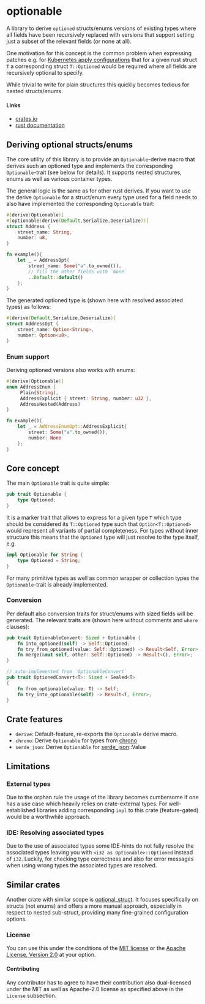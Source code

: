 # optionable
 
A library to derive `optioned` structs/enums versions of existing types where all fields have been recursively replaced
with versions that support setting just a subset of the relevant fields (or none at all).

One motivation for this concept is the common problem when expressing patches e.g. for [Kubernetes apply configurations](https://pkg.go.dev/k8s.io/client-go/applyconfigurations)
that for a given rust struct `T` a corresponding struct `T::Optioned` would be required where all fields are recursively optional
to specify.

While trivial to write for plain structures this quickly becomes tedious for nested structs/enums.

#### Links
- [crates.io](https://crates.io/crates/optionable)
- [rust documentation](https://docs.rs/optionable/)

## Deriving optional structs/enums

The core utility of this library is to provide an `Optionable`-derive macro that derives such an optioned type
and implements the corresponding `Optionable`-trait (see below for details).
It supports nested structures, enums as well as various container types.

The general logic is the same as for other rust derives. If you want to use the derive `Optionable` for a struct/enum
every type used for a field needs to also have implemented the corresponding `Optionable` trait:
```rust
#[derive(Optionable)]
#[optionable(derive(Default,Serialize,Deserialize))]
struct Address {
    street_name: String,
    number: u8,
}

fn example(){
    let _ = AddressOpt{
        street_name: Some("a".to_owned()),
        // fill the other fields with `None`
        ..Default::default()
    };
}
```

The generated optioned type is (shown here with resolved associated types) as follows:
```rust
#[derive(Default,Serialize,Deserialize)]
struct AddressOpt {
    street_name: Option<String>,
    number: Option<u8>,
}
```

### Enum support
Deriving optioned versions also works with enums:
```rust
#[derive(Optionable)]
enum AddressEnum {
     Plain(String),
     AddressExplicit { street: String, number: u32 },
     AddressNested(Address)
}

fn example(){
    let _ = AddressEnumOpt::AddressExplicit{
        street: Some("a".to_owned()),
        number: None 
    };
}
```

## Core concept
The main `Optionable` trait is quite simple:
```rust
pub trait Optionable {
    type Optioned;
}
```
It is a marker trait that allows to express for a given type `T` which type should be considered its `T::Optioned` type
such that `Option<T::Optioned>` would represent all variants of partial completeness.
For types without inner structure this means that the `Optioned` type will just resolve to the type itself, e.g.
```rust
impl Optionable for String {
    type Optioned = String;
}
```
For many primitive types as well as common wrapper or collection types the `Optionable`-trait is already implemented.

### Conversion
Per default also conversion traits for struct/enums with sized fields will be generated.
The relevant traits are (shown here without comments and `where` clauses):
```rust
pub trait OptionableConvert: Sized + Optionable {
    fn into_optioned(self) -> Self::Optioned;
    fn try_from_optioned(value: Self::Optioned) -> Result<Self, Error>;
    fn merge(&mut self, other: Self::Optioned) -> Result<(), Error>;
}

// auto-implemented from `OptionableConvert`
pub trait OptionedConvert<T>: Sized + Sealed<T>
{
    fn from_optionable(value: T) -> Self;
    fn try_into_optionable(self) -> Result<T, Error>;
}
```

## Crate features
- `derive`: Default-feature, re-exports the `Optionable` derive macro.
- `chrono`: Derive `Optionable` for types from [chrono](https://docs.rs/chrono/latest/chrono/)
- `serde_json`: Derive `Optionable` for [serde_json](https://docs.rs/serde_json/latest/serde_json/)::Value

## Limitations

### External types
Due to the orphan rule the usage of the library becomes cumbersome if one has a use case which heavily relies on crate-external types.
For well-established libraries adding corresponding `impl` to this crate (feature-gated) would be a worthwhile approach.

### IDE: Resolving associated types
Due to the use of associated types some IDE-hints do not fully resolve the associated types leaving you with
`<i32 as Optionable>::Optioned` instead of `i32`. Luckily, for checking type correctness and also for error messages
when using wrong types the associated types are resolved.

## Similar crates
Another crate with similar scope is [optional_struct](https://crates.io/crates/optional_struct).
It focuses specifically on structs (not enums) and offers a more manual approach, especially in respect to nested sub-struct,
providing many fine-grained configuration options.

### License
You can use this under the conditions of the [MIT license](LICENSE-MIT) or the [Apache License, Version 2.0](LICENSE-APACHE) at your option.

#### Contributing
Any contributor has to agree to have their contribution also dual-licensed under the MIT as well as Apache-2.0 license as
specified above in the `License` subsection.